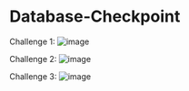 # Database-Checkpoint
Challenge 1:
![image](https://user-images.githubusercontent.com/96899068/156636419-7ffcb15f-4d6d-43fe-a8d3-993196319a37.png)


Challenge 2:
![image](https://user-images.githubusercontent.com/96899068/156636688-ff141c73-d047-4bb9-b385-ad1a967196c6.png)

Challenge 3:
![image](https://user-images.githubusercontent.com/96899068/156636963-9272157d-c636-475c-9cbf-69d2dd84fed8.png)
